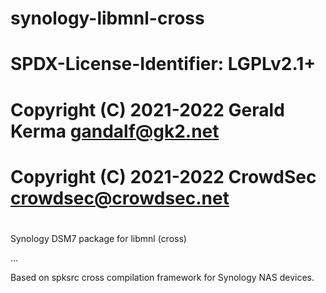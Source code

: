 # synology-libmnl-cross
#
# SPDX-License-Identifier: LGPLv2.1+
#
# Copyright (C) 2021-2022 Gerald Kerma <gandalf@gk2.net>
# Copyright (C) 2021-2022 CrowdSec <crowdsec@crowdsec.net>
#

Synology DSM7 package for libmnl (cross)

...

Based on spksrc cross compilation framework for Synology NAS devices.
